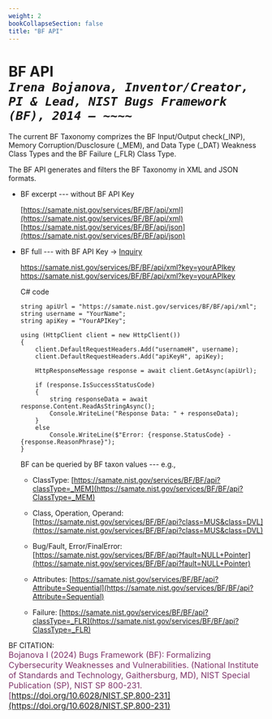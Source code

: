 ```yaml
---
weight: 2
bookCollapseSection: false
title: "BF API"
---
```


<!-- Google tag (gtag.js) -->
<script async src="https://www.googletagmanager.com/gtag/js?id=G-PJ364XPP9F"></script>
<script>
  window.dataLayer = window.dataLayer || [];
  function gtag(){dataLayer.push(arguments);}
  gtag('js', new Date());

  gtag('config', 'G-PJ364XPP9F');
</script>

# BF API <br/>_`Irena Bojanova, Inventor/Creator, PI & Lead, NIST Bugs Framework (BF), 2014 – ~~~~`_

The current BF Taxonomy comprizes the BF Input/Output check(_INP), Memory Corruption/Dusclosure (_MEM), and Data Type (_DAT) Weakness Class Types and the BF Failure (_FLR) Class Type.

The BF API generates and filters the BF Taxonomy in XML and JSON formats.

- BF excerpt --- without BF API Key

  [https://samate.nist.gov/services/BF/BF/api/xml](https://samate.nist.gov/services/BF/BF/api/xml) </br>
  [https://samate.nist.gov/services/BF/BF/api/json](https://samate.nist.gov/services/BF/BF/api/json)

- BF full  --- with BF API Key &rarr; [Inquiry](https://forms.gle/SRZyva5Vn1i4dQQ2A)

  https://samate.nist.gov/services/BF/BF/api/xml?key=yourAPIkey </br>
  https://samate.nist.gov/services/BF/BF/api/xml?key=yourAPIkey

  C# code

      string apiUrl = "https://samate.nist.gov/services/BF/BF/api/xml";
      string username = "YourName";
      string apiKey = "YourAPIKey";

      using (HttpClient client = new HttpClient())
      {
          client.DefaultRequestHeaders.Add("usernameH", username);
          client.DefaultRequestHeaders.Add("apiKeyH", apiKey);

          HttpResponseMessage response = await client.GetAsync(apiUrl);

          if (response.IsSuccessStatusCode)
          {
              string responseData = await response.Content.ReadAsStringAsync();
              Console.WriteLine("Response Data: " + responseData);
          }
          else
              Console.WriteLine($"Error: {response.StatusCode} - {response.ReasonPhrase}");
      }


  BF can be queried by BF taxon values --- e.g., 

  - ClassType: [https://samate.nist.gov/services/BF/BF/api?classType=_MEM](https://samate.nist.gov/services/BF/BF/api?ClassType=_MEM) </br>

  - Class, Operation, Operand: [https://samate.nist.gov/services/BF/BF/api?class=MUS&class=DVL](https://samate.nist.gov/services/BF/BF/api?class=MUS&class=DVL) </br>

  - Bug/Fault, Error/FinalError: [https://samate.nist.gov/services/BF/BF/api?fault=NULL+Pointer](https://samate.nist.gov/services/BF/BF/api?fault=NULL+Pointer) </br>

  - Attributes: [https://samate.nist.gov/services/BF/BF/api?Attribute=Sequential](https://samate.nist.gov/services/BF/BF/api?Attribute=Sequential) </br>

  - Failure: [https://samate.nist.gov/services/BF/BF/api?classType=_FLR](https://samate.nist.gov/services/BF/BF/api?ClassType=_FLR) </br>

BF CITATION: <br/>
<l style="font-size: 16px; color: #7D3368"> Bojanova I (2024) Bugs Framework (BF): Formalizing Cybersecurity Weaknesses and Vulnerabilities. (National Institute of Standards and Technology, Gaithersburg, MD), NIST Special Publication (SP), NIST SP 800-231. [https://doi.org/10.6028/NIST.SP.800-231](https://doi.org/10.6028/NIST.SP.800-231)</l>  <br/>